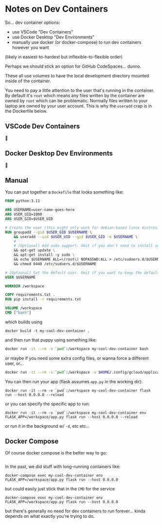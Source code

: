 # Notes on Dev Containers

So... dev container options:
- use VSCode "Dev Containers"
- use Docker Desktop "Dev Environments"
- manually use docker (or docker-compose) to run dev containers however you want

(likely in easiest-to-hardest but inflexible-to-flexible order)

Perhaps we should stick an option for GitHub CodeSpaces... dunno.

These all use volumes to have the local development directory mounted inside of
the container.

You need to pay a little attention to the user that's running in the container.
By default it's `root` which means any files written by the container are owned
by `root` which can be problematic.  Normally files written to your laptop are
owned by your user account.  This is why the `useradd` crap is in the Dockerfile
below.


## VSCode Dev Containers

:shrug:


## Docker Desktop Dev Environments

:shrug:


## Manual

You can put together a `Dockefile` that looks something like:
```Dockerfile
FROM python:3.11

ARG USERNAME=user-name-goes-here
ARG USER_UID=1000
ARG USER_GID=$USER_UID

# Create the user (this might only work for debian-based linux distros)
RUN groupadd --gid $USER_GID $USERNAME \
    && useradd --uid $USER_UID --gid $USER_GID -m $USERNAME \
    #
    # [Optional] Add sudo support. Omit if you don't need to install software after connecting.
    && apt-get update \
    && apt-get install -y sudo \
    && echo $USERNAME ALL=\(root\) NOPASSWD:ALL > /etc/sudoers.d/$USERNAME \
    && chmod 0440 /etc/sudoers.d/$USERNAME

# [Optional] Set the default user. Omit if you want to keep the default as root.
USER $USERNAME

WORKDIR /workspace

COPY requirements.txt .
RUN pip install -r requirements.txt

VOLUME /workspace
CMD ["bash"]
```

which builds using
```
docker build -t my-cool-dev-container .
```

and then run that puppy using something like:
```bash
docker run -it --rm -v `pwd`:/workspace my-cool-dev-container bash
```

or maybe if you need some extra config files, or wanna force a different user, or...
```bash
docker run -it --rm -v `pwd`:/workspace -v $HOME/.config/gcloud/application_default_credentials.json:/workspace/.config/gcloud/application_default_credentials.json --user "$(id -u):$(id -g)" ghpc bash
```

You can then run your app (flask assumes `app.py` in the working dir):
```
docker run -it --rm -v `pwd`:/workspace my-cool-dev-container flask run --host 0.0.0.0 --reload
```

or you can specify the specific app to run:
```
docker run -it --rm -v `pwd`:/workspace my-cool-dev-container env FLASK_APP=/workspace/app.py flask run --host 0.0.0.0 --reload
```
or run it in the background w/ `-d`, etc etc...


## Docker Compose

Of course docker compose is the better way to go:
```docker-compose.yml
```

In the past, we did stuff with long-running containers like:
```
docker-compose exec my-cool-dev-container env FLASK_APP=/workspace/app.py flask run --host 0.0.0.0
```
but could easily just stick that in the `CMD` for the service
```
docker-compose exec my-cool-dev-container env FLASK_APP=/workspace/app.py flask run --host 0.0.0.0
```
but there's generally no need for dev containers to run forever... kinda
depends on what exactly you're trying to do.
